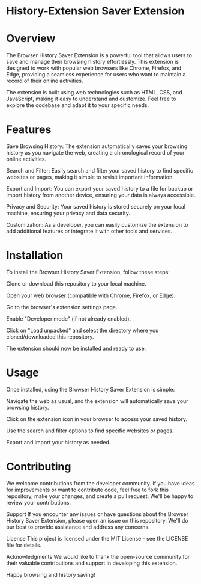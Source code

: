 # History-Extension Saver Extension

# Overview
The Browser History Saver Extension is a powerful tool that allows users to save and manage their browsing history effortlessly. This extension is designed to work with popular web browsers like Chrome, Firefox, and Edge, providing a seamless experience for users who want to maintain a record of their online activities.

The extension is built using web technologies such as HTML, CSS, and JavaScript, making it easy to understand and customize. Feel free to explore the codebase and adapt it to your specific needs.

# Features
Save Browsing History: The extension automatically saves your browsing history as you navigate the web, creating a chronological record of your online activities.

Search and Filter: Easily search and filter your saved history to find specific websites or pages, making it simple to revisit important information.

Export and Import: You can export your saved history to a file for backup or import history from another device, ensuring your data is always accessible.

Privacy and Security: Your saved history is stored securely on your local machine, ensuring your privacy and data security.

Customization: As a developer, you can easily customize the extension to add additional features or integrate it with other tools and services.

# Installation
To install the Browser History Saver Extension, follow these steps:

Clone or download this repository to your local machine.

Open your web browser (compatible with Chrome, Firefox, or Edge).

Go to the browser's extension settings page.

Enable "Developer mode" (if not already enabled).

Click on "Load unpacked" and select the directory where you cloned/downloaded this repository.

The extension should now be installed and ready to use.

# Usage
Once installed, using the Browser History Saver Extension is simple:

Navigate the web as usual, and the extension will automatically save your browsing history.

Click on the extension icon in your browser to access your saved history.

Use the search and filter options to find specific websites or pages.

Export and import your history as needed.

# Contributing
We welcome contributions from the developer community. If you have ideas for improvements or want to contribute code, feel free to fork this repository, make your changes, and create a pull request. We'll be happy to review your contributions.

Support
If you encounter any issues or have questions about the Browser History Saver Extension, please open an issue on this repository. We'll do our best to provide assistance and address any concerns.

License
This project is licensed under the MIT License - see the LICENSE file for details.

Acknowledgments
We would like to thank the open-source community for their valuable contributions and support in developing this extension.

Happy browsing and history saving!

